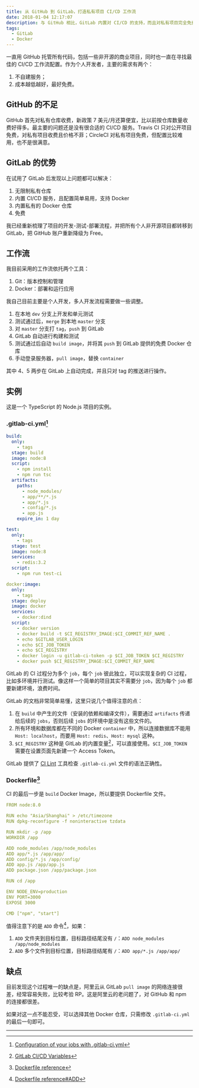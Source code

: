 ```yaml
---
title: 从 GitHub 到 GitLab，打造私有项目 CI/CD 工作流
date: 2018-01-04 12:17:07
description: 与 GitHub 相比，GitLab 内置对 CI/CD 的支持，而且对私有项目完全免费，更适合个人使用。
tags:
  - GitLab
  - Docker
---
```


一直用 GitHub 托管所有代码，包括一些非开源的商业项目，同时也一直在寻找最佳的 CI/CD 工作流配置。作为个人开发者，主要的需求有两个：

1. 不自建服务；
2. 成本越低越好，最好免费。

## GitHub 的不足

GitHub 首先对私有仓库收费，新政策 7 美元/月还算便宜，比以前按仓库数量收费好得多。最主要的问题还是没有很合适的 CI/CD 服务。Travis CI 只对公开项目免费，对私有项目收费且价格不菲；CircleCI 对私有项目免费，但配置比较难用，也不是很满意。

## GitLab 的优势

在试用了 GitLab 后发现以上问题都可以解决：

1. 无限制私有仓库
2. 内置 CI/CD 服务，且配置简单易用，支持 Docker
3. 内置私有的 Docker 仓库
4. 免费

我已经重新梳理了项目的开发-测试-部署流程，并把所有个人非开源项目都转移到 GitLab，把 GitHub 账户重新降级为 Free。

## 工作流

我目前采用的工作流依托两个工具：

1. Git：版本控制和管理
2. Docker：部署和运行应用

我自己目前主要是个人开发，多人开发流程需要做一些调整。

1. 在本地 `dev` 分支上开发和单元测试
2. 测试通过后，`merge` 到本地 `master` 分支
3. 对 `master` 分支打 `tag`，`push` 到 GitLab
4. GitLab 自动进行构建和测试
5. 测试通过后自动 `build image`，并将其 `push` 到 GitLab 提供的免费 Docker 仓库
6. 手动登录服务器，`pull image`，替换 `container`

其中 4、5 两步在 GitLab 上自动完成，并且只对 tag 的推送进行操作。

## 实例

这是一个 TypeScript 的 Node.js 项目的实例。

### .gitlab-ci.yml[^1]

```yml
build:
  only:
    - tags
  stage: build
  image: node:8
  script:
    - npm install
    - npm run tsc
  artifacts:
    paths:
      - node_modules/
      - app/**/*.js
      - app/*.js
      - config/*.js
      - app.js
    expire_in: 1 day

test:
  only:
    - tags
  stage: test
  image: node:8
  services:
    - redis:3.2
  script:
    - npm run test-ci

docker:image:
  only:
    - tags
  stage: deploy
  image: docker
  services:
    - docker:dind
  script:
    - docker version
    - docker build -t $CI_REGISTRY_IMAGE:$CI_COMMIT_REF_NAME .
    - echo $GITLAB_USER_LOGIN
    - echo $CI_JOB_TOKEN
    - echo $CI_REGISTRY
    - docker login -u gitlab-ci-token -p $CI_JOB_TOKEN $CI_REGISTRY
    - docker push $CI_REGISTRY_IMAGE:$CI_COMMIT_REF_NAME
```

GitLab 的 CI 过程分为多个 `job`，每个 `job` 彼此独立，可以实现复杂的 CI 过程，比如多环境并行测试。像这样一个简单的项目其实不需要分 `job`，因为每个 `job` 都要新建环境，浪费时间。

GitLab 的文档非常简单易懂，这里只说几个值得注意的点：

1. 在 `build` 中产生的文件（安装的依赖和编译文件），需要通过 `artifacts` 传递给后续的 `jobs`，否则后续 `jobs` 的环境中是没有这些文件的。
2. 所有环境和数据库都在不同的 Docker `container` 中，所以连接数据库不能用 `Host: localhost`，而要用 `Host: redis`、`Host: mysql` 这种。
3. `$CI_REGISTRY` 这种是 GitLab 的内置变量[^2]，可以直接使用。`$CI_JOB_TOKEN` 需要在设置页面先新建一个 Access Token。


GitLab 提供了 [CI Lint](https://gitlab.com/ci/lint) 工具检查 `.gitlab-ci.yml` 文件的语法正确性。

### Dockerfile[^3]

CI 的最后一步是 `build` Docker Image，所以要提供 Dockerfile 文件。

```yml
FROM node:8.0

RUN echo "Asia/Shanghai" > /etc/timezone
RUN dpkg-reconfigure -f noninteractive tzdata

RUN mkdir -p /app
WORKDIR /app

ADD node_modules /app/node_modules
ADD app/*.js /app/app/
ADD config/*.js /app/config/
ADD app.js /app/app.js
ADD package.json /app/package.json

RUN cd /app

ENV NODE_ENV=production
ENV PORT=3000
EXPOSE 3000

CMD ["npm", "start"]
```

值得注意下的是 `ADD` 命令[^4]，如果：

1. `ADD` 文件夹到目标位置，目标路径结尾没有 `/`：`ADD node_modules /app/node_modules`
2. `ADD` 多个文件到目标位置，目标路径结尾有 `/`：`ADD app/*.js /app/app/`

## 缺点

目前发现这个过程唯一的缺点是，阿里云从 GitLab `pull image` 的网络连接很差，经常容易失败，比较考验 RP。这是阿里云的老问题了，对 GitHub 和 npm 的连接都很差。

如果对这一点不能忍受，可以选择其他 Docker 仓库，只需修改 `.gitlab-ci.yml` 的最后一句即可。

---

[^1]: [Configuration of your jobs with .gitlab-ci.yml](https://docs.gitlab.com/ce/ci/yaml/README.html)
[^2]: [GitLab CI/CD Variables](https://docs.gitlab.com/ce/ci/variables/README.html)
[^3]: [Dockerfile reference](https://docs.docker.com/engine/reference/builder/)
[^4]: [Dockerfile reference#ADD](https://docs.docker.com/engine/reference/builder/#add)